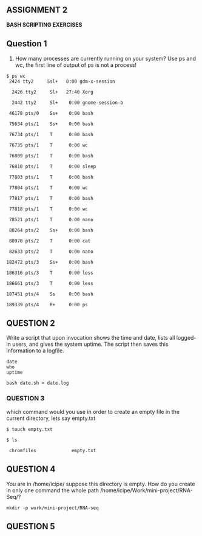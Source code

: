 ## ASSIGNMENT 2 ##
**BASH SCRIPTING EXERCISES**
## Question 1 ##
1. How many processes are currently running on your system? Use ps and wc, the first line of output of ps is not a process!

 ```
 $ ps wc
  2424 tty2     Ssl+   0:00 gdm-x-session
 
   2426 tty2     Sl+   27:40 Xorg
   
   2442 tty2     Sl+    0:00 gnome-session-b
   
  46178 pts/0    Ss+    0:00 bash
  
  75634 pts/1    Ss+    0:00 bash
  
  76734 pts/1    T      0:00 bash
  
  76735 pts/1    T      0:00 wc
  
  76809 pts/1    T      0:00 bash
  
  76810 pts/1    T      0:00 sleep
  
  77803 pts/1    T      0:00 bash
  
  77804 pts/1    T      0:00 wc
  
  77817 pts/1    T      0:00 bash
  
  77818 pts/1    T      0:00 wc
  
  78521 pts/1    T      0:00 nano
  
  80264 pts/2    Ss+    0:00 bash
  
  80970 pts/2    T      0:00 cat
  
  82633 pts/2    T      0:00 nano
  
 182472 pts/3    Ss+    0:00 bash
 
 186316 pts/3    T      0:00 less
 
 186661 pts/3    T      0:00 less
 
 187451 pts/4    Ss     0:00 bash
 
 189339 pts/4    R+     0:00 ps
 ```

## QUESTION 2  
Write a script that upon invocation shows the time and date, lists all logged-in users, and gives the system uptime. 
The script then saves this information to a logfile.  
```
date
who
uptime
```
```
bash date.sh > date.log
```

### QUESTION 3
which command would you use in order to create an empty file in the current directory, lets say empty.txt

```$ touch empty.txt```

```$ ls```
```  EcoliSRR_anno_variants.vcf   lib                           ofile.csv                             setup                   Work
 chromfiles             empty.txt   
 ```
 ## QUESTION 4  
 You are in /home/icipe/  suppose this directory is empty. How do you create in only one command the whole path /home/icipe/Work/mini-project/RNA-Seq/?
 ```
 mkdir -p work/mini-project/RNA-seq 
 ```
  
## QUESTION 5 

